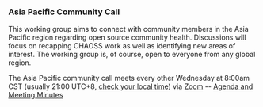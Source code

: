 
### Asia Pacific Community Call

This working group aims to connect with community members in the Asia Pacific region regarding open source community health. Discussions will focus on recapping CHAOSS work as well as identifying new areas of interest. The working group is, of course, open to everyone from any global region.

The Asia Pacific community call meets every other Wednesday at 8:00am CST (usually 21:00 UTC+8, [check your local time](https://arewemeetingyet.com/Chicago/2020-06-17/08:00/b/CHAOSS%20Asia%20Pacific%20Community%20Call)) via [Zoom](https://unomaha.zoom.us/j/720431288) -- [Agenda and Meeting Minutes](https://docs.google.com/document/d/17S89h-0MpMA0fzkxv16LRgK8Nh1Qov7lammjNnPk16E/edit)
